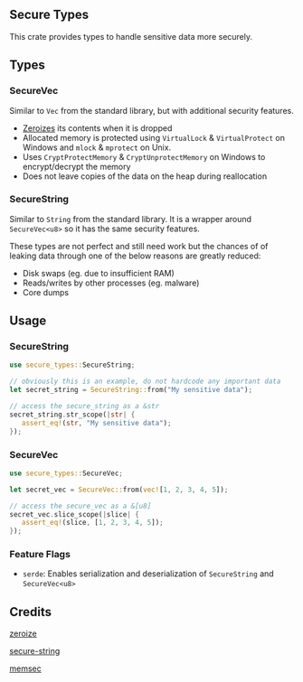 ## Secure Types

This crate provides types to handle sensitive data more securely.

## Types

### SecureVec

Similar to `Vec` from the standard library, but with additional security features.
- [Zeroizes](https://github.com/RustCrypto/utils/tree/master/zeroize) its contents when it is dropped
- Allocated memory is protected using `VirtualLock` & `VirtualProtect` on Windows and `mlock` & `mprotect` on Unix.
- Uses `CryptProtectMemory` & `CryptUnprotectMemory` on Windows to encrypt/decrypt the memory
- Does not leave copies of the data on the heap during reallocation

### SecureString

Similar to `String` from the standard library. It is a wrapper around `SecureVec<u8>` so it has the same security features.

These types are not perfect and still need work but the chances of of leaking data through one of the below reasons are greatly reduced:
- Disk swaps (eg. due to insufficient RAM)
- Reads/writes by other processes (eg. malware)
- Core dumps

## Usage

### SecureString
```rust
use secure_types::SecureString;

// obviously this is an example, do not hardcode any important data
let secret_string = SecureString::from("My sensitive data");

// access the secure_string as a &str
secret_string.str_scope(|str| {
   assert_eq!(str, "My sensitive data");
});
```

### SecureVec
```rust
use secure_types::SecureVec;

let secret_vec = SecureVec::from(vec![1, 2, 3, 4, 5]);

// access the secure_vec as a &[u8]
secret_vec.slice_scope(|slice| {
   assert_eq!(slice, [1, 2, 3, 4, 5]);
});

```


### Feature Flags
- `serde`: Enables serialization and deserialization of `SecureString` and `SecureVec<u8>`


## Credits
[zeroize](https://github.com/RustCrypto/utils/tree/master/zeroize)

[secure-string](https://github.com/ISibboI/secure-string)

[memsec](https://github.com/quininer/memsec)